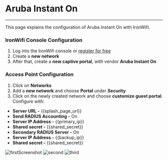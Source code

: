# **Aruba Instant On** 

---

This page explains the configuration of Aruba Instant On with IronWifi.

### IronWifi Console Configuration

1. Log into the IronWifi console or [register for free](https://console.ironwifi.com/register)
2. Create a **new network**
3. After that, create a **new captive portal**, with vendor **Aruba Instant On**

### Access Point Configuration

1. Click on **Networks**
2. Add a **new network** and choose **Portal** under **Security**
3. Click on the newly created network and choose **customize guest portal**. Configure with:

- **Server URL -** {{splash_page_url}}
- **Send RADIUS Accounting -** On
- **Server IP Address -** {{primary_ip}}
- **Shared secret -** {{shared_secret}}
- **Secondary RADIUS Server -** On
- **Server IP Address -** {{backup_ip}}
- **Shared secret -** {{shared_secret}}

 
![firstScreenshot](https://raw.githubusercontent.com/IronWifi/docs/master/configuration-guides/aruba_instant_on/aruba.png)
![second](https://raw.githubusercontent.com/IronWifi/docs/master/configuration-guides/aruba_instant_on/aruba2.png)
![third](https://raw.githubusercontent.com/IronWifi/docs/master/configuration-guides/aruba_instant_on/aruba3.png)
